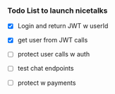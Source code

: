 ### Todo List to launch nicetalks

* [x] Login and return JWT w userId
* [x] get user from JWT calls

* [ ] protect user calls w auth
* [ ] test chat endpoints

* [ ] protect w payments
